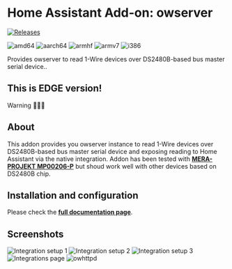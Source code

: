 # Home Assistant Add-on: owserver

[![Releases][version]][releases]

![amd64][amd64-shield]
![aarch64][aarch64-shield]
![armhf][armhf-shield]
![armv7][armv7-shield]
![i386][i386-shield]

Provides owserver to read 1-Wire devices over DS2480B-based bus master serial device..

## This is EDGE version! 

Warning 🔧🔧🔧

## About

This addon provides you owserver instance to read 1-Wire devices over DS2480B-based bus master serial device and exposing reading to Home Assistant via the native integration. Addon has been tested with **[MERA-PROJEKT MP00206-P](http://www.meraprojekt.com.pl/mp00206-p.html)** but shoud work well with other devices based on DS2480B chip.

## Installation and configuration

Please check the **[full documentation page](https://github.com/lrybak/hassio-owserver/blob/master/DOCS.md)**.

## Screenshots

![Integration setup 1](images/screenshot_setup1.jpg)
![Integration setup 2](images/screenshot_setup2.jpg)
![Integration setup 3](images/screenshot_setup3.jpg)
![Integrations page](images/screenshot_integrations.jpg)
![owhttpd](images/screenshot_owhttpd.jpg)

[version]: https://img.shields.io/badge/version-249c466-blue.svg
[releases]: https://github.com/lrybak/hassio-owserver/releases

[amd64-shield]: https://img.shields.io/badge/amd64-yes-green.svg
[aarch64-shield]: https://img.shields.io/badge/aarch64-yes-green.svg
[armhf-shield]: https://img.shields.io/badge/armhf-yes-green.svg
[armv7-shield]: https://img.shields.io/badge/armv7-yes-green.svg
[i386-shield]: https://img.shields.io/badge/i386-no-red.svg